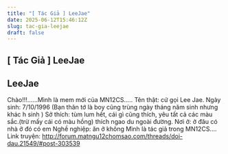 ```yaml
---
title: "[ Tác Giả ] LeeJae"
date: 2025-06-12T15:46:12Z
slug: tac-gia-leejae
draft: false
---
```


## [ Tác Giả ] LeeJae

## LeeJae

Chào!!!......Mình là mem mới của MN12CS.....
Tên thật: cứ gọi Lee Jae.
Ngày sinh: 7/10/1996 (Bạn thân tớ là boy cũng trùng ngày tháng năm sinh nhưng khác h sinh )
Sở thích: tùm lum hết, cái gì cũng thích, yêu tất cả các màu sắc.(trừ mấy cái có màu hồng) thích ngao du ngoài đường.
Nơi ở: ở đâu có nhà ở đó có em
Nghề nghiệp: ăn ở không
Mình là tác giả trong MN12CS....
Link  truyện: http://forum.matngu12chomsao.com/threads/doi-dau.21549/#post-303539